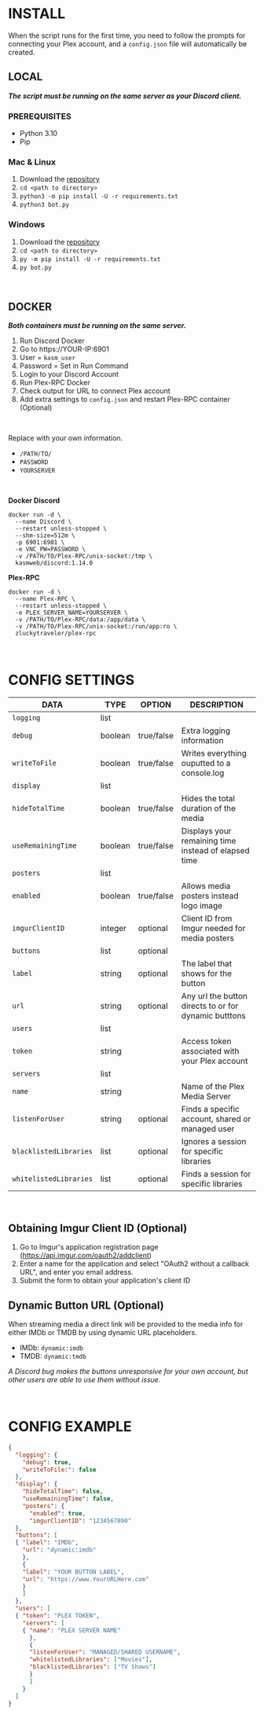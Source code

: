 # INSTALL

When the script runs for the first time, you need to follow the prompts for connecting your Plex account, and a `config.json` file will automatically be created.

## LOCAL

***The script must be running on the same server as your Discord client.***

### PREREQUISITES
- Python 3.10
-  Pip
   
### Mac & Linux
1. Download the [repository](https://github.com/zluckytraveler/Plex-RPC/archive/refs/heads/main.zip)
2. `cd <path to directory>`
3. `python3 -m pip install -U -r requirements.txt`
4. `python3 bot.py`

### Windows
1. Download the [repository](https://github.com/zluckytraveler/Plex-RPC/archive/refs/heads/main.zip)
2. `cd <path to directory>`
3. `py -m pip install -U -r requirements.txt`
4. `py bot.py`

<br />

## DOCKER

***Both containers must be running on the same server.***

1. Run Discord Docker
2. Go to https://YOUR-IP:6901
3. User = `kasm_user`
4. Password = Set in Run Command
5. Login to your Discord Account
6. Run Plex-RPC Docker
7. Check output for URL to connect Plex account
8. Add extra settings to `config.json` and restart Plex-RPC container (Optional)

<br />

Replace with your own information. 
- `/PATH/TO/`
- `PASSWORD`
- `YOURSERVER`

<br />

**Docker Discord**
```
docker run -d \
  --name Discord \
  --restart unless-stopped \
  --shm-size=512m \
  -p 6901:6901 \
  -e VNC_PW=PASSWORD \
  -v /PATH/TO/Plex-RPC/unix-socket:/tmp \
  kasmweb/discord:1.14.0
```

**Plex-RPC**
```
docker run -d \
  --name Plex-RPC \
  --restart unless-stopped \
  -e PLEX_SERVER_NAME=YOURSERVER \
  -v /PATH/TO/Plex-RPC/data:/app/data \
  -v /PATH/TO/Plex-RPC/unix-socket:/run/app:ro \
  zluckytraveler/plex-rpc
```
<br />

# CONFIG SETTINGS

| DATA | TYPE | OPTION | DESCRIPTION |
| --- | --- | --- | --- |
|`logging`| list | | |
|`debug`| boolean | true/false | Extra logging information |
|`writeToFile`| boolean | true/false | Writes everything ouputted to a console.log |
|`display`| list | | |
|`hideTotalTime`| boolean | true/false | Hides the total duration of the media |
|`useRemainingTime`| boolean | true/false | Displays your remaining time instead of elapsed time |
|`posters`| list | | |
|`enabled`| boolean | true/false | Allows media posters instead logo image |
|`imgurClientID`| integer |optional | Client ID from Imgur needed for media posters |
|`buttons`| list | optional | |
|`label`| string | optional | The label that shows for the button | 
|`url`| string | optional | Any url the button directs to or for dynamic butttons |
|`users`| list | | |
|`token`| string | |Access token associated with your Plex account |
|`servers`| list | |
|`name`| string | | Name of the Plex Media Server |
|`listenForUser`| string |optional | Finds a specific account, shared or managed user |
|`blacklistedLibraries`| list | optional | Ignores a session for specific libraries |
|`whitelistedLibraries`| list | optional | Finds a session for specific libraries |

<br />

## Obtaining Imgur Client ID (Optional)

1. Go to Imgur's application registration page (<https://api.imgur.com/oauth2/addclient>)
2. Enter a name for the application and select "OAuth2 without a callback URL", and enter you email address.
3. Submit the form to obtain your application's client ID


## Dynamic Button URL (Optional)

When streaming media a direct link will be provided to the media info for either IMDb or TMDB by using dynamic URL placeholders.

- IMDb: `dynamic:imdb`
-  TMDB: `dynamic:tmdb`

*A Discord bug makes the buttons unresponsive for your own account, but other users are able to use them without issue.*

<br />

# CONFIG EXAMPLE

```json
{
  "logging": {
    "debug": true,
    "writeToFile:": false
  },
  "display": {
    "hideTotalTime": false,
    "useRemainingTime": false,
    "posters": {
      "enabled": true,
      "imgurClientID": "1234567890"
  },
  "buttons": [
  { "label": "IMDb",
    "url": "dynamic:imdb"
    },
    {
    "label": "YOUR BUTTON LABEL",
    "url": "https://www.YourURLHere.com"
    }
    ]
  },
  "users": [
  { "token": "PLEX TOKEN",
    "servers": [
    { "name": "PLEX SERVER NAME"
      },
      {
      "listenForUser": "MANAGED/SHARED USERNAME",
      "whitelistedLibraries": ["Movies"],
      "blacklistedLibraries": ["TV Shows"]
      }
      ]
    }
  ]
}
```
